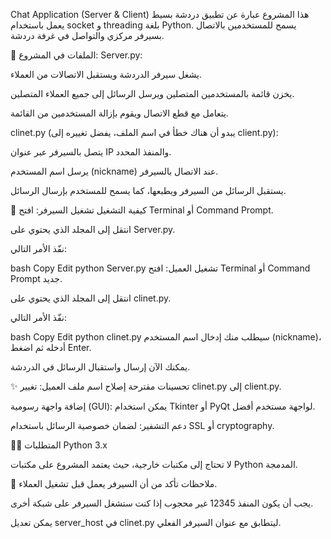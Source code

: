 Chat Application (Server & Client)
هذا المشروع عبارة عن تطبيق دردشة بسيط يعمل باستخدام socket و threading بلغة Python. يسمح للمستخدمين بالاتصال بسيرفر مركزي والتواصل في غرفة دردشة.

📁 الملفات في المشروع:
Server.py:

يشغل سيرفر الدردشة ويستقبل الاتصالات من العملاء.

يخزن قائمة بالمستخدمين المتصلين ويرسل الرسائل إلى جميع العملاء المتصلين.

يتعامل مع قطع الاتصال ويقوم بإزالة المستخدمين من القائمة.

clinet.py (يبدو أن هناك خطأ في اسم الملف، يفضل تغييره إلى client.py):

يتصل بالسيرفر عبر عنوان IP والمنفذ المحدد.

يرسل اسم المستخدم (nickname) عند الاتصال بالسيرفر.

يستقبل الرسائل من السيرفر ويطبعها، كما يسمح للمستخدم بإرسال الرسائل.

🚀 كيفية التشغيل
تشغيل السيرفر:
افتح Terminal أو Command Prompt.

انتقل إلى المجلد الذي يحتوي على Server.py.

نفّذ الأمر التالي:

bash
Copy
Edit
python Server.py
تشغيل العميل:
افتح Terminal أو Command Prompt جديد.

انتقل إلى المجلد الذي يحتوي على clinet.py.

نفّذ الأمر التالي:

bash
Copy
Edit
python clinet.py
سيطلب منك إدخال اسم المستخدم (nickname)، أدخله ثم اضغط Enter.

يمكنك الآن إرسال واستقبال الرسائل في الدردشة.

✨ تحسينات مقترحة
إصلاح اسم ملف العميل: تغيير clinet.py إلى client.py.

إضافة واجهة رسومية (GUI): يمكن استخدام Tkinter أو PyQt لواجهة مستخدم أفضل.

دعم التشفير: لضمان خصوصية الرسائل باستخدام SSL أو cryptography.

👨‍💻 المتطلبات
Python 3.x

لا تحتاج إلى مكتبات خارجية، حيث يعتمد المشروع على مكتبات Python المدمجة.

📌 ملاحظات
تأكد من أن السيرفر يعمل قبل تشغيل العملاء.

يجب أن يكون المنفذ 12345 غير محجوب إذا كنت ستشغل السيرفر على شبكة أخرى.

يمكن تعديل server_host في clinet.py ليتطابق مع عنوان السيرفر الفعلي.


